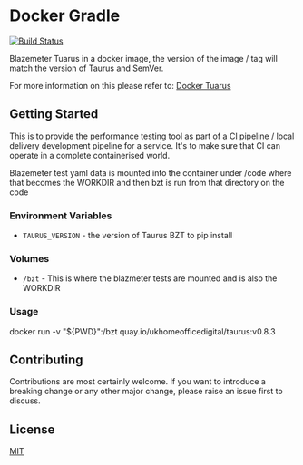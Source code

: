 # Docker Gradle

[![Build Status](https://travis-ci.org/UKHomeOffice/docker-taurus.svg?branch=master)](https://travis-ci.org/UKHomeOffice/docker-taurus)

Blazemeter Tuarus in a docker image, the version of the image / tag will match the version of Taurus and SemVer. 

For more information on this please refer to: [Docker Tuarus](https://github.com/Blazemeter/taurus)

## Getting Started

This is to provide the performance testing tool as part of a CI pipeline / local delivery development pipeline
for a service. It's to make sure that CI can operate in a complete containerised world.

Blazemeter test yaml data is mounted into the container under /code where that becomes the WORKDIR and then bzt is run
from that directory on the code

### Environment Variables

* `TAURUS_VERSION` - the version of Taurus BZT to pip install

### Volumes

* `/bzt` - This is where the blazmeter tests are mounted and is also the WORKDIR

### Usage

docker run -v "${PWD}":/bzt quay.io/ukhomeofficedigital/taurus:v0.8.3

## Contributing

Contributions are most certainly welcome. If you want to introduce a breaking
change or any other major change, please raise an issue first to discuss.

## License

[MIT](LICENSE)
